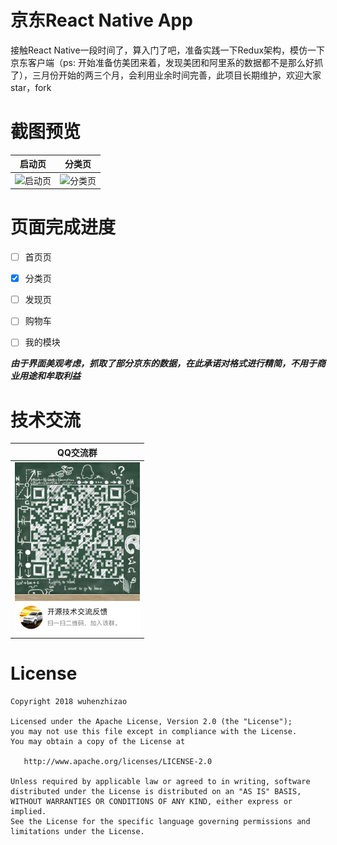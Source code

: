 # 京东React Native App
接触React Native一段时间了，算入门了吧，准备实践一下Redux架构，模仿一下京东客户端（ps: 开始准备仿美团来着，发现美团和阿里系的数据都不是那么好抓了），三月份开始的两三个月，会利用业余时间完善，此项目长期维护，欢迎大家star，fork

截图预览  
======
|启动页|分类页|
|:---:|:---:|
|<img src="screenshots/screenshort_jd_launch.png" alt="启动页"  width="300">|<img src="screenshots/screenshort_jd_category.png" alt="分类页"  width="300">|

页面完成进度  
==========    

- [ ] 首页页
- [x] 分类页
- [ ] 发现页
- [ ] 购物车
- [ ] 我的模块



***由于界面美观考虑，抓取了部分京东的数据，在此承诺对格式进行精简，不用于商业用途和牟取利益***

技术交流
======
|QQ交流群|
|:---:|
|<img src="screenshots/qq_group.jpeg" alt="screenshot"  width="200">|

License
=======
```
Copyright 2018 wuhenzhizao

Licensed under the Apache License, Version 2.0 (the "License");
you may not use this file except in compliance with the License.
You may obtain a copy of the License at

   http://www.apache.org/licenses/LICENSE-2.0

Unless required by applicable law or agreed to in writing, software
distributed under the License is distributed on an "AS IS" BASIS,
WITHOUT WARRANTIES OR CONDITIONS OF ANY KIND, either express or implied.
See the License for the specific language governing permissions and
limitations under the License.
```


